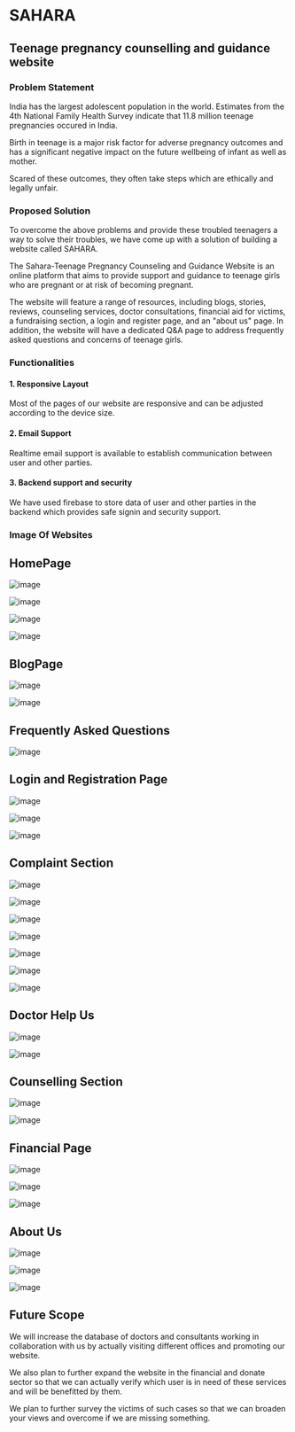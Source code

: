 # SAHARA

## Teenage pregnancy counselling and guidance website

### Problem Statement

India has the largest adolescent population in the world. Estimates from the 4th National Family Health Survey indicate that 11.8 million teenage pregnancies occured in India.

Birth in teenage is a major risk factor for adverse pregnancy outcomes and has a significant negative impact on the future wellbeing of infant as well as mother.
 
Scared of these outcomes, they often take steps which are ethically and legally unfair.


### Proposed Solution

To overcome the above problems and provide these troubled teenagers a way to solve their troubles, we have come up with a solution of building a website called SAHARA.

The Sahara-Teenage Pregnancy Counseling and Guidance Website is an online platform that aims to provide support and guidance to teenage girls who are pregnant or at risk of becoming pregnant.

The website will feature a range of resources, including blogs, stories, reviews, counseling services, doctor consultations, financial aid for victims, a fundraising section, a login and register page, and an "about us" page. In addition, the website will have a dedicated Q&A page to address frequently asked questions and concerns of teenage girls.


### Functionalities

#### 1. Responsive Layout

Most of the pages of our website are responsive and can be adjusted according to the device size.

#### 2. Email Support

Realtime email support is available to establish communication between user and other parties.

#### 3. Backend support and security

We have used firebase to store data of user and other parties in the backend which provides safe signin and security support.


### Image Of Websites

##
## HomePage
![image](https://github.com/Shweta2003/SAHARA/assets/65994349/8e889a7c-3508-4b72-9a01-eadadd763d0f)

![image](https://github.com/Shweta2003/SAHARA/assets/65994349/b698243d-d426-4bb4-b29b-387a0889f435)

![image](https://github.com/Shweta2003/SAHARA/assets/65994349/05aa6e21-ef66-4f39-b508-5356da94882b)

![image](https://github.com/Shweta2003/SAHARA/assets/65994349/20235824-f222-4d3c-ac3f-89d1e4cddfc5)


##
## BlogPage
![image](https://github.com/Shweta2003/SAHARA/assets/65994349/7274e2b5-d796-4871-8a8e-6a5341dba300)

![image](https://github.com/Shweta2003/SAHARA/assets/65994349/f97fa7f2-e7f9-492f-b375-231b4ceeac05)


##
## Frequently Asked Questions
![image](https://github.com/Shweta2003/SAHARA/assets/65994349/01e9a170-ec08-480b-8580-e1ce1f1ce188)


##
## Login and Registration Page
![image](https://github.com/Shweta2003/SAHARA/assets/65994349/f4b251c5-4c7d-4125-ae03-2fb7d0b06a2e)

![image](https://github.com/Shweta2003/SAHARA/assets/65994349/c0c74a39-b7eb-4109-a5ce-70c2d649ea96)

![image](https://github.com/Shweta2003/SAHARA/assets/65994349/ee3be6c6-a597-490e-93a3-ce4261b2f779)


##
## Complaint Section
![image](https://github.com/Shweta2003/SAHARA/assets/65994349/bed78531-833e-4f35-8fb5-3535fe3d50f3)

![image](https://github.com/Shweta2003/SAHARA/assets/65994349/4b021ace-f019-470c-a53f-950a57cf64f4)

![image](https://github.com/Shweta2003/SAHARA/assets/65994349/67d4e869-9be9-4e8e-ab8c-aa9ed86ee72c)

![image](https://github.com/Shweta2003/SAHARA/assets/65994349/6996dfc8-d63d-4f52-888b-d04460a35983)

![image](https://github.com/Shweta2003/SAHARA/assets/65994349/82533306-8a92-4e94-9472-1fd0097243ed)

![image](https://github.com/Shweta2003/SAHARA/assets/65994349/3d51279a-d6f1-4996-9303-aa9448337a01)

![image](https://github.com/Shweta2003/SAHARA/assets/65994349/4482375a-4c91-4d15-947f-38175f1ffbd6)


##
## Doctor Help Us
![image](https://github.com/Shweta2003/SAHARA/assets/65994349/95fe5c46-e674-49d5-982a-235ad03b8788)

![image](https://github.com/Shweta2003/SAHARA/assets/65994349/c123dd45-6967-41e8-bd3e-c43054f1abe1)


##
## Counselling Section
![image](https://github.com/Shweta2003/SAHARA/assets/65994349/ebd3ddc5-d9ac-4213-b475-f807448ff7d7)

![image](https://github.com/Shweta2003/SAHARA/assets/65994349/6d757cc0-97ac-4d90-bdaa-b5a0c071cf03)


##
## Financial Page
![image](https://github.com/Shweta2003/SAHARA/assets/65994349/309598ee-cc24-4184-a0c9-d1656335cea1)

![image](https://github.com/Shweta2003/SAHARA/assets/65994349/1df3d6f6-9ad9-4513-93fc-b9963399ccfd)

![image](https://github.com/Shweta2003/SAHARA/assets/65994349/b16666e8-98bd-46e6-95f9-08f7c66f500e)


##
## About Us
![image](https://github.com/Shweta2003/SAHARA/assets/65994349/bfbd780f-e610-47bc-a198-7e1faafab1d7)

![image](https://github.com/Shweta2003/SAHARA/assets/65994349/a4b15045-2869-4e1f-b105-282d3433c8dc)

![image](https://github.com/Shweta2003/SAHARA/assets/65994349/3654e0de-15bc-46c6-81ec-c4be580397a8)


##
## Future Scope

We will increase the database of doctors and consultants working in collaboration with us by actually visiting different offices and promoting our website.


We also plan to further expand the website in the financial and donate sector so that we can actually verify which user is in need of these services and will be benefitted by them.

We plan to further survey the victims of such cases so that we can broaden your views and overcome if we are missing something.






